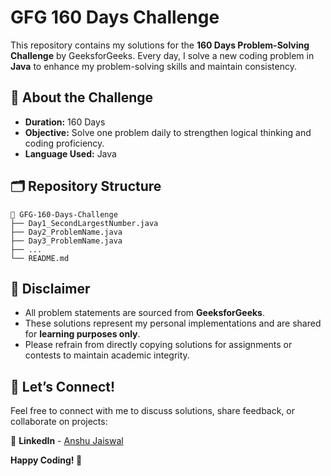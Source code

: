 # GFG 160 Days Challenge  

This repository contains my solutions for the **160 Days Problem-Solving Challenge** by GeeksforGeeks. Every day, I solve a new coding problem in **Java** to enhance my problem-solving skills and maintain consistency.  

## 🌟 About the Challenge  

- **Duration:** 160 Days  
- **Objective:** Solve one problem daily to strengthen logical thinking and coding proficiency.  
- **Language Used:** Java  

## 🗂 Repository Structure  

```
📂 GFG-160-Days-Challenge  
├── Day1_SecondLargestNumber.java  
├── Day2_ProblemName.java  
├── Day3_ProblemName.java  
├── ...  
└── README.md  
```

## 📜 Disclaimer  

- All problem statements are sourced from **GeeksforGeeks**.  
- These solutions represent my personal implementations and are shared for **learning purposes only**.  
- Please refrain from directly copying solutions for assignments or contests to maintain academic integrity.  

## 🚀 Let’s Connect!  

Feel free to connect with me to discuss solutions, share feedback, or collaborate on projects:  

🔗 **LinkedIn** - [Anshu Jaiswal](https://www.linkedin.com/in/anshu-jaiswal-a76b192b7/)  

**Happy Coding! 🚀**

